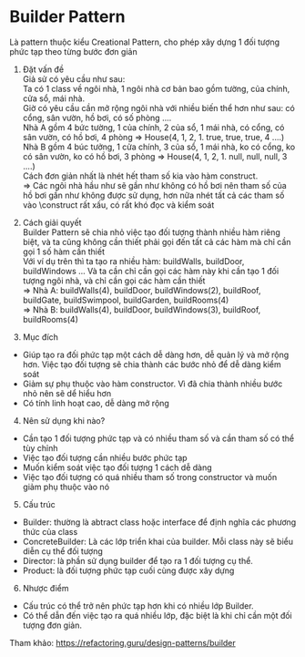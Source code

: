 # Builder Pattern
Là pattern thuộc kiểu Creational Pattern, cho phép xây dựng 1 đối tượng phức tạp theo từng bước đơn giản

1. Đặt vấn đề\
Giả sử có yêu cầu như sau:\
Ta có 1 class về ngôi nhà,  1 ngôi nhà cơ bản bao gồm tường, của chính, cửa sổ, mái nhà. \
Giờ có yêu cầu cần mở rộng ngôi nhà với nhiều biến thể hơn như sau: có cổng, sân vườn, hồ bơi, có số phòng .... \
Nhà A gồm 4 bức tường, 1 của chính, 2 của sổ, 1 mái nhà, có cổng, có sân vườn, có hồ bơi, 4 phòng => House(4, 1, 2, 1. true, true, true, 4 ....)\
Nhà B gồm 4 búc tưởng, 1 cửa chính, 3 của sổ, 1 mái nhà, ko có cổng, ko có sân vườn, ko có hồ bơi, 3 phòng => House(4, 1, 2, 1. null, null, null, 3 ....)\
Cách đơn giản nhất là nhét hết tham số kia vào hàm construct.\
=> Các ngôi nhà hầu như sẽ gần như không có hồ bơi nên tham số của hồ bơi gần như không được sử dụng, hơn nữa nhét tất cả các tham số vào \construct rất xấu, có rất khó đọc và kiểm soát

2. Cách giải quyết\
Builder Pattern sẽ chia nhỏ việc tạo đối tượng thành nhiều hàm riêng biệt, và ta cũng không cần thiết phải gọi đến tất cả các hàm mà chỉ cần gọi 1 số hàm cần thiết\
Với ví dụ trên thì ta tạo ra nhiều hàm: buildWalls, buildDoor, buildWindows ... Và ta cần chỉ cần gọi các hàm này khi cần tạo 1 đối tượng ngôi nhà, và chỉ cần gọi các hàm cần thiết\
=> Nhà A: buildWalls(4), buildDoor, buildWindows(2), buildRoof, buildGate, buildSwimpool, buildGarden, buildRooms(4)\
=> Nhà B: buildWalls(4), buildDoor, buildWindows(3), buildRoof, buildRooms(4)

3. Mục đích 
- Giúp tạo ra đối phức tạp một cách dễ dàng hơn, dễ quản lý và mở rộng hơn. Việc tạo đối tượng sẽ chia thành các bước nhỏ để dễ dàng kiểm soát
- Giảm sự phụ thuộc vào hàm constructor. Vì đã chia thành nhiều bước nhỏ nên sẽ dể hiểu hơn
- Có tính linh hoạt cao, dễ dàng mở rộng

4. Nên sử dụng khi nào?
- Cần tạo 1 đối tượng phức tạp và có nhiều tham số và cần tham số có thể tùy chỉnh
- Việc tạo đối tượng cần nhiều bước phức tạp
- Muốn kiểm soát việc tạo đối tượng 1 cách dễ dàng
- Việc tạo đối tượng có quá nhiều tham số trong constructor và muốn giảm phụ thuộc vào nó

5. Cấu trúc
- Builder: thường là abtract class hoặc interface để định nghĩa các phương thức của class
- ConcreteBuilder: Là các lớp triển khai của builder. Mỗi class này sẽ biểu diễn cụ thể đối tượng
- Director: là phần sử dụng builder để tạo ra 1 đối tượng cụ thể.
- Product: là đối tượng phức tạp cuối cùng được xây dựng

6. Nhược điểm
- Cấu trúc có thể trở nên phức tạp hơn khi có nhiều lớp Builder.
- Có thể dẫn đến việc tạo ra quá nhiều lớp, đặc biệt là khi chỉ cần một đối tượng đơn giản.

Tham khảo: https://refactoring.guru/design-patterns/builder

